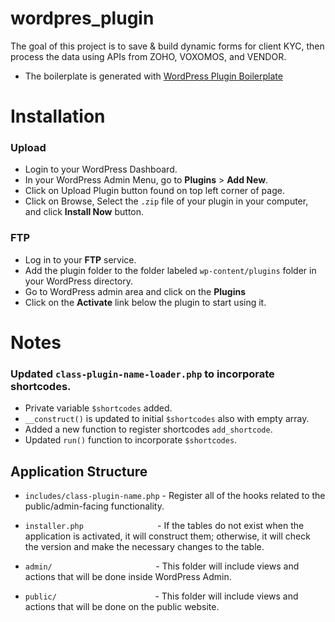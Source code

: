 # wordpres_plugin

The goal of this project is to save & build dynamic forms for client KYC, then process the data using APIs from ZOHO, VOXOMOS, and VENDOR.

- The boilerplate is generated with [WordPress Plugin Boilerplate]

# Installation

### Upload

- Login to your WordPress Dashboard.
- In your WordPress Admin Menu, go to **Plugins** > **Add New**.
- Click on Upload Plugin button found on top left corner of page.
- Click on Browse, Select the `.zip` file of your plugin in your computer, and click **Install Now** button.

### FTP
- Log in to your **FTP** service.
- Add the plugin folder to the folder labeled `wp-content/plugins` folder in your WordPress directory.
- Go to WordPress admin area and click on the **Plugins**
- Click on the **Activate** link below the plugin to start using it.


# Notes

### Updated `class-plugin-name-loader.php` to incorporate shortcodes.

- Private variable `$shortcodes` added.
- `__construct()` is updated to initial `$shortcodes` also with empty array.
- Added a new function to register shortcodes `add_shortcode`.
- Updated `run()` function to incorporate `$shortcodes`.

## Application Structure

- `includes/class-plugin-name.php` - Register all of the hooks related to the public/admin-facing functionality.
- `installer.php` &nbsp;  &nbsp;  &nbsp;  &nbsp;  &nbsp;  &nbsp;  &nbsp;  &nbsp; &nbsp;  &nbsp;  &nbsp;  &nbsp;  &nbsp;  &nbsp;  &nbsp;- If the tables do not exist when the application is activated, it will construct them; otherwise, it will check the version and make the necessary changes to the table.

- `admin/` &nbsp;  &nbsp;  &nbsp;  &nbsp;  &nbsp;  &nbsp;  &nbsp;  &nbsp; &nbsp;  &nbsp;  &nbsp;  &nbsp;  &nbsp;  &nbsp;  &nbsp;  &nbsp; &nbsp;  &nbsp;  &nbsp; &nbsp; &nbsp;- This folder will include views and actions that will be done inside WordPress Admin.
- `public/` &nbsp;  &nbsp;  &nbsp;  &nbsp;  &nbsp;  &nbsp;  &nbsp;  &nbsp;  &nbsp;  &nbsp;  &nbsp;  &nbsp;  &nbsp;  &nbsp; &nbsp;  &nbsp;  &nbsp; &nbsp;  &nbsp;  &nbsp;- This folder will include views and actions that will be done on the public website.



[WordPress Plugin Boilerplate]:https://wppb.me/
